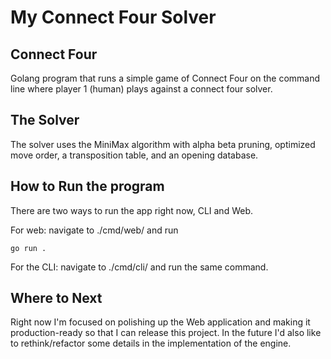 # My Connect Four Solver
## Connect Four 
Golang program that runs a simple game of Connect Four on the command line where player 1 (human) plays against a connect four solver.
## The Solver
The solver uses the MiniMax algorithm with alpha beta pruning, optimized move order, a transposition table, and an opening database.
## How to Run the program
There are two ways to run the app right now, CLI and Web.

For web: navigate to ./cmd/web/ and run
```
go run .
```
For the CLI: navigate to ./cmd/cli/ and run the same command.
## Where to Next
Right now I'm focused on polishing up the Web application and making it production-ready so that I can release this project. In the future I'd also like to rethink/refactor some details in
the implementation of the engine.
